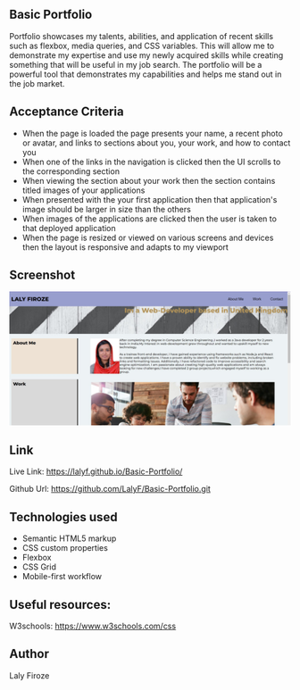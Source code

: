 ## Basic Portfolio


Portfolio showcases my talents, abilities, and application of recent skills such as flexbox, media queries, and CSS variables. This will allow me to demonstrate my expertise and use my newly acquired skills while creating something that will be useful in my job search. The portfolio will be a powerful tool that demonstrates my capabilities and helps me stand out in the job market.

## Acceptance Criteria

+ When the page is loaded the page presents your name, a recent photo or avatar, and links to sections about you, your work, and how to contact you
+ When one of the links in the navigation is clicked then the UI scrolls to the corresponding section
+ When viewing the section about your work then the section contains titled images of your applications
+ When presented with the your first application then that application's image should be larger in size than the others
+ When images of the applications are clicked then the user is taken to that deployed application
+ When the page is resized or viewed on various screens and devices then the layout is responsive and adapts to my viewport

## Screenshot
![Screenshot](./images/portfolioscreeenshot.jpg)

## Link
Live Link:  https://lalyf.github.io/Basic-Portfolio/

Github Url: https://github.com/LalyF/Basic-Portfolio.git

## Technologies used

+ Semantic HTML5 markup
+ CSS custom properties
+ Flexbox
+ CSS Grid
+ Mobile-first workflow


## Useful resources:

W3schools: https://www.w3schools.com/css

## Author
Laly Firoze